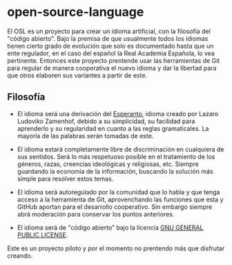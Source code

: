 # open-source-language
El OSL es un proyecto para crear un idioma artificial, con la filosofía del "código abierto". Bajo la premisa de que usualmente todos los idiomas tienen cierto grado de evolución que solo es documentado hasta que un ente regulador, en el caso del español la Real Academia Española, lo vea pertinente. Entonces este proyecto prentende usar las herramientas de Git para regular de manera cooperativa el nuevo idioma y dar la libertad para que otros elaboren sus variantes a partir de este. 

## Filosofía
- El idioma será una derivación del [Esperanto][1], idioma creado por Lazaro Ludoviko Zamenhof, debido a su simplicidad, su facilidad para aprenderlo y su regularidad en cuanto a las reglas gramaticales. La mayoría de las palabras serán tomadas de este.

- El idioma estará completamente libre de discriminación en cualquiera de sus sentidos. Será lo más respetuoso posible en el tratamiento de los géneros, razas, creencias ideológicas y religiosas, etc. Siempre guardando la economía de la información, buscando la solución más simple para resolver estos temas.

- El idioma será autoregulado por la comunidad que lo habla y que tenga acceso a la herramienta de Git, aprovenchando las funciones que esta y GitHub aportan para el desarrollo cooperativo. Sin embargo siempre abrá moderación para conservar los puntos anteriores.

- El idioma será de "código abierto" bajo la licencia [GNU GENERAL PUBLIC LICENSE][2].

Este es un proyecto piloto y por el momento no prentendo más que disfrutar creando.

[1]: https://github.com/Westra126/open-source-language/blob/master/zamenhofo_fundamento_de_esperanto.pdf
[2]: https://github.com/Westra126/open-source-language/blob/master/LICENSE

